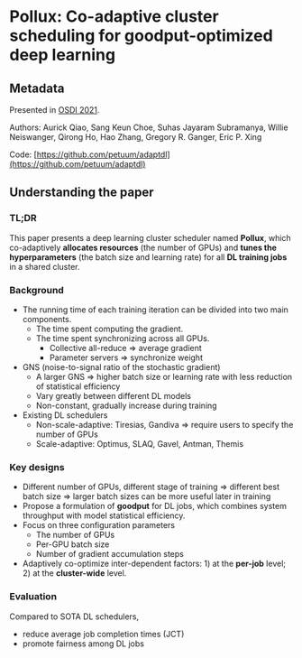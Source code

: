 # Pollux: Co-adaptive cluster scheduling for goodput-optimized deep learning

## Metadata

Presented in [OSDI 2021](https://www.usenix.org/conference/osdi21/presentation/qiao).

Authors: Aurick Qiao, Sang Keun Choe, Suhas Jayaram Subramanya, Willie Neiswanger, Qirong Ho, Hao Zhang, Gregory R. Ganger, Eric P. Xing

Code: [https://github.com/petuum/adaptdl](https://github.com/petuum/adaptdl)

## Understanding the paper

### TL;DR

This paper presents a deep learning cluster scheduler named **Pollux**, which co-adaptively **allocates resources** (the number of GPUs) and **tunes the hyperparameters** (the batch size and learning rate) for all **DL training jobs** in a shared cluster.

### Background

- The running time of each training iteration can be divided into two main components.
    - The time spent computing the gradient.
    - The time spent synchronizing across all GPUs.
        - Collective all-reduce => average gradient
        - Parameter servers => synchronize weight
- GNS (noise-to-signal ratio of the stochastic gradient)
    - A larger GNS => higher batch size or learning rate with less reduction of statistical efficiency
    - Vary greatly between different DL models
    - Non-constant, gradually increase during training
- Existing DL schedulers
    - Non-scale-adaptive: Tiresias, Gandiva => require users to specify the number of GPUs
    - Scale-adaptive: Optimus, SLAQ, Gavel, Antman, Themis

### Key designs

- Different number of GPUs, different stage of training => different best batch size => larger batch sizes can be more useful later in training
- Propose a formulation of **goodput** for DL jobs, which combines system throughput with model statistical efficiency.
- Focus on three configuration parameters
    - The number of GPUs
    - Per-GPU batch size
    - Number of gradient accumulation steps
- Adaptively co-optimize inter-dependent factors: 1) at the **per-job** level; 2) at the **cluster-wide** level.

### Evaluation

Compared to SOTA DL schedulers,
- reduce average job completion times (JCT)
- promote fairness among DL jobs

